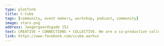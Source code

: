 ```yaml
---
type: platform
title: C-Cube
tags: [community, event makers, workshop, podcast, community]
image: stars.png
address: Jaegergaardsgade 152
text: CREATIVE • CONNECTIONS • COLLECTIVE. We are a co-production collective working across projects!
link: https://www.facebook.com/ccube.aarhus
---
```

